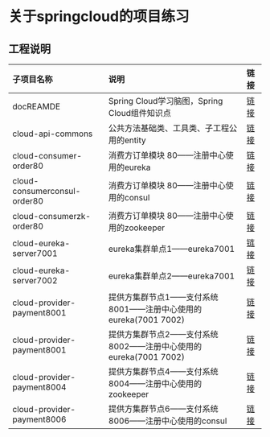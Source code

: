 # 关于springcloud的项目练习

## 工程说明
子项目名称|说明|链接
:----|:----|:----
docREAMDE|Spring Cloud学习脑图，Spring Cloud组件知识点|[链接](docREAMDE/DOCREAMDE.md)
cloud-api-commons|公共方法基础类、工具类、子工程公用的entity|[链接](cloud-api-commons)
cloud-consumer-order80|消费方订单模块 80——注册中心使用的eureka|[链接](cloud-consumer-order80)
cloud-consumerconsul-order80|消费方订单模块 80——注册中心使用的consul|[链接]( cloud-consumerconsul-order80)
cloud-consumerzk-order80|消费方订单模块 80——注册中心使用的zookeeper|[链接](cloud-consumerzk-order80)
cloud-eureka-server7001|eureka集群单点1——eureka7001|[链接](cloud-eureka-server7001)
cloud-eureka-server7002|eureka集群单点2——eureka7001|[链接](cloud-eureka-server7002)
cloud-provider-payment8001|提供方集群节点1——支付系统8001——注册中心使用的eureka(7001 7002)|[链接](cloud-provider-payment8001)
cloud-provider-payment8001|提供方集群节点2——支付系统8002——注册中心使用的eureka(7001 7002)|[链接](cloud-provider-payment8002)
cloud-provider-payment8004|提供方集群节点4——支付系统8004——注册中心使用的zookeeper|[链接](cloud-provider-payment8004)
cloud-provider-payment8006|提供方集群节点6——支付系统8006——注册中心使用的consul|[链接](cloud-provider-payment8006)


